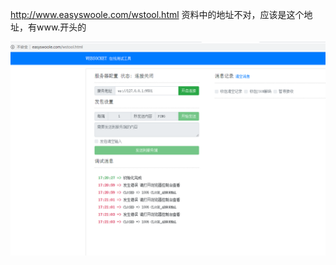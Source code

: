 



http://www.easyswoole.com/wstool.html   资料中的地址不对，应该是这个地址，有www.开头的

![image-20200610172206713](记录.assets/image-20200610172206713.png)

